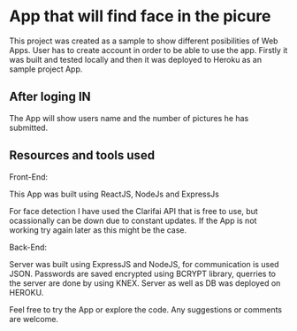 # App that will find face in the picure

This project was created as a sample to show different posibilities of Web Apps.
User has to create account in order to be able to use the app. 
Firstly it was built and tested locally and then it was deployed to Heroku as an sample project App.


## After loging IN

The App will show users name and the number of pictures he has submitted.

## Resources and tools used

Front-End:

This App was built using ReactJS, NodeJs and ExpressJs

For face detection I have used the Clarifai API that is free to use, but ocassionally can be down due to constant updates. If the App is not working try again later as this might be the case. 

Back-End:

Server was built using ExpressJS and NodeJS, for communication is used JSON.
Passwords are saved encrypted using BCRYPT library, querries to the server are done by using KNEX.
Server as well as DB was deployed on HEROKU.

Feel free to try the App or explore the code. Any suggestions or comments are welcome. 
